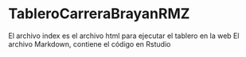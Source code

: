 # TableroCarreraBrayanRMZ
El archivo index es el archivo html para ejecutar el tablero en la web
El archivo Markdown, contiene el código en Rstudio
